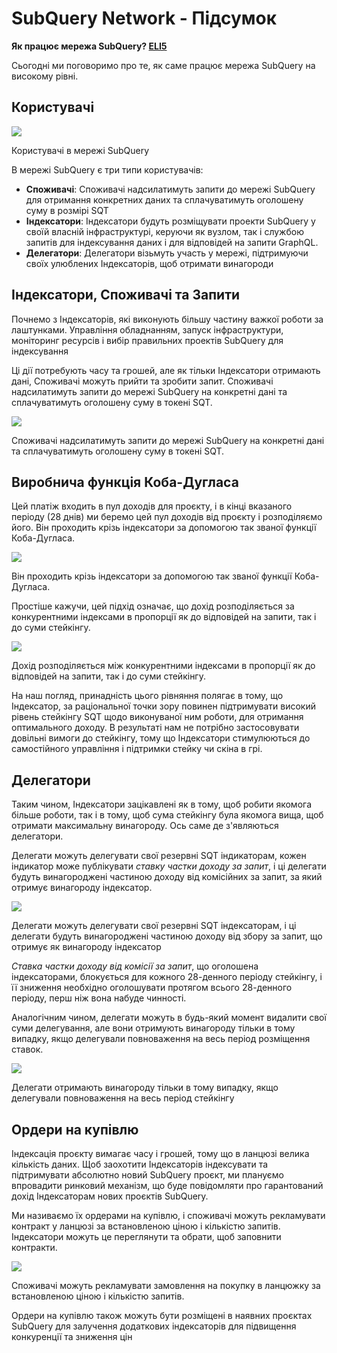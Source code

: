 # SubQuery Network - Підсумок

**Як працює мережа SubQuery? [ELI5](https://www.dictionary.com/e/slang/eli5/#:~:text=ELI5%20stands%20for%20the%20phrase,naive%20understanding%20of%20the%20issue.)**

Сьогодні ми поговоримо про те, як саме працює мережа SubQuery на високому рівні.

## Користувачі

![](https://miro.medium.com/max/1400/1*9993cakplwupZC5tbUv3vA.png)

Користувачі в мережі SubQuery

В мережі SubQuery є три типи користувачів:

- **Споживачі**: Споживачі надсилатимуть запити до мережі SubQuery для отримання конкретних даних та сплачуватимуть оголошену суму в розмірі SQT
- **Індексатори**: Індексатори будуть розміщувати проекти SubQuery у своїй власній інфраструктурі, керуючи як вузлом, так і службою запитів для індексування даних і для відповідей на запити GraphQL.
- **Делегатори**: Делегатори візьмуть участь у мережі, підтримуючи своїх улюблених Індексаторів, щоб отримати винагороди

## Індексатори, Споживачі та Запити

Почнемо з Індексаторів, які виконують більшу частину важкої роботи за лаштунками. Управління обладнанням, запуск інфраструктури, моніторинг ресурсів і вибір правильних проектів SubQuery для індексування

Ці дії потребують часу та грошей, але як тільки Індексатори отримають дані, Споживачі можуть прийти та зробити запит. Споживачі надсилатимуть запити до мережі SubQuery на конкретні дані та сплачуватимуть оголошену суму в токені SQT.

![](https://miro.medium.com/max/1400/1*dKLkzSc2uXYaPW_IXUxstQ.png)

Споживачі надсилатимуть запити до мережі SubQuery на конкретні дані та сплачуватимуть оголошену суму в токені SQT.

## Виробнича функція Коба-Дугласа

Цей платіж входить в пул доходів для проєкту, і в кінці вказаного періоду (28 днів) ми беремо цей пул доходів від проєкту і розподіляємо його. Він проходить крізь індексатори за допомогою так званої функції Коба-Дугласа.

![](https://miro.medium.com/max/1400/1*E-W7o7cWoclxHb8rXAMdpA.png)

Він проходить крізь індексатори за допомогою так званої функції Коба-Дугласа.

Простіше кажучи, цей підхід означає, що дохід розподіляється за конкурентними індексами в пропорції як до відповідей на запити, так і до суми стейкінгу.

![](https://miro.medium.com/max/1400/1*VhDu2BGDxd3ob7z9XkoOXA.png)

Дохід розподіляється між конкурентними індексами в пропорції як до відповідей на запити, так і до суми стейкінгу.

На наш погляд, принадність цього рівняння полягає в тому, що Індексатор, за раціональної точки зору повинен підтримувати високий рівень стейкінгу SQT щодо виконуваної ним роботи, для отримання оптимального доходу. В результаті нам не потрібно застосовувати довільні вимоги до стейкінгу, тому що Індексатори стимулюються до самостійного управління і підтримки стейку чи скіна в грі.

## Делегатори

Таким чином, Індексатори зацікавлені як в тому, щоб робити якомога більше роботи, так і в тому, щоб сума стейкінгу була якомога вища, щоб отримати максимальну винагороду. Ось саме де з'являються делегатори.

Делегати можуть делегувати свої резервні SQT індикаторам, кожен індикатор може публікувати _ставку частки доходу за запит_, і ці делегати будуть винагороджені частиною доходу від комісійних за запит, за який отримує винагороду індексатор.

![](https://miro.medium.com/max/1400/1*YoN7PV7h3a2nAFN-ODqILg.png)

Делегати можуть делегувати свої резервні SQT індексаторам, і ці делегати будуть винагороджені частиною доходу від збору за запит, що отримує як винагороду індексатор

_Ставка частки доходу від комісії за запит_, що оголошена індексаторами, блокується для кожного 28-денного періоду стейкінгу, і її зниження необхідно оголошувати протягом всього 28-денного періоду, перш ніж вона набуде чинності.

Аналогічним чином, делегати можуть в будь-який момент видалити свої суми делегування, але вони отримують винагороду тільки в тому випадку, якщо делегували повноваження на весь період розміщення ставок.

![](https://miro.medium.com/max/1400/0*we0k4A07pbj86COZ)

Делегати отримають винагороду тільки в тому випадку, якщо делегували повноваження на весь період стейкінгу

## Ордери на купівлю

Індексація проєкту вимагає часу і грошей, тому що в ланцюзі велика кількість даних. Щоб заохотити Індексаторів індексувати та підтримувати абсолютно новий SubQuery проєкт, ми плануємо впровадити ринковий механізм, що буде повідомляти про гарантований дохід Індексаторам нових проєктів SubQuery.

Ми називаємо їх ордерами на купівлю, і споживачі можуть рекламувати контракт у ланцюзі за встановленою ціною і кількістю запитів. Індексатори можуть це переглянути та обрати, щоб заповнити контракти.

![](https://miro.medium.com/max/1400/1*IPtaZlt24E7h9bKNZWdSCw.png)

Споживачі можуть рекламувати замовлення на покупку в ланцюжку за встановленою ціною і кількістю запитів.

Ордери на купівлю також можуть бути розміщені в наявних проєктах SubQuery для залучення додаткових індексаторів для підвищення конкуренції та зниження цін

